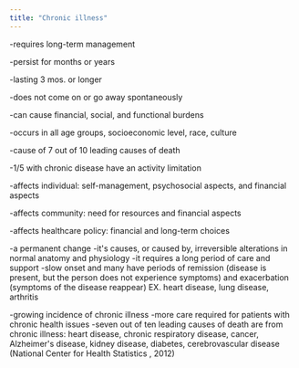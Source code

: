 ```yaml
---
title: "Chronic illness"
---
```

-requires long-term management

-persist for months or years

-lasting 3 mos. or longer 

-does not come on or go away spontaneously

-can cause financial, social, and functional burdens

-occurs in all age groups, socioeconomic level, race, culture

-cause of 7 out of 10 leading causes of death

-1/5 with chronic disease have an activity limitation

-affects individual: self-management, psychosocial aspects, and financial aspects

-affects community: need for resources and financial aspects

-affects healthcare policy: financial and long-term choices

-a permanent change
-it's causes, or caused by, irreversible alterations in normal anatomy and physiology
-it requires a long period of care and support
-slow onset and many have periods of remission (disease is present, but the person does not experience symptoms) and exacerbation (symptoms of the disease reappear)
EX. heart disease, lung disease, arthritis

-growing incidence of chronic illness
-more care required for patients with chronic health issues
-seven out of ten leading causes of death are from chronic illness:
heart disease, chronic respiratory disease, cancer, Alzheimer's disease, kidney disease, diabetes, cerebrovascular disease (National Center for Health Statistics , 2012)

